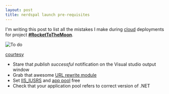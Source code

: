 ```yaml
---
layout: post
title: nerdspal launch pre-requisites
---
```


I'm writing this post to list all the mistakes I make during [cloud](http://cloud.google.com/) deployments for project [**#RocketToTheMoon**](https://nerdspal.com/).

![To do](http://media4.onsugar.com/files/2014/01/16/081/n/1922441/f03ad4c4d1b6bbfb_shutterstock_160289540.jpg.xxxlarge_2x.jpg)

[courtesy](http://www.popsugar.com/smart-living/Career-Money-News-Jan-16-2014-33539493)

 - Stare that *publish successful* notification on the Visual studio output window
 - Grab that awesome [URL rewrite module](http://stackoverflow.com/a/25317499/2404470)
 - Set [IIS_IUSRS](http://stackoverflow.com/a/18621550/2404470) and [app pool](http://stackoverflow.com/a/7334485/2404470) free
 - Check that your application pool refers to correct version of .NET
 
